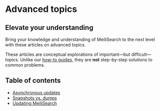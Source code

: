 # Advanced topics

## Elevate your understanding

Bring your knowledge and understanding of MeiliSearch to the next level with these articles on advanced topics.

These articles are conceptual explorations of important—but difficult—topics. Unlike our [how-to guides](/learn/cookbooks), they are **not** step-by-step solutions to common problems.

## Table of contents

- [Asynchronous updates](/learn/advanced/asynchronous_updates.md)
- [Snapshots vs. dumps](/learn/advanced/snapshots_vs_dumps.md)
- [Updating MeiliSearch](/learn/advanced/updating.md)
